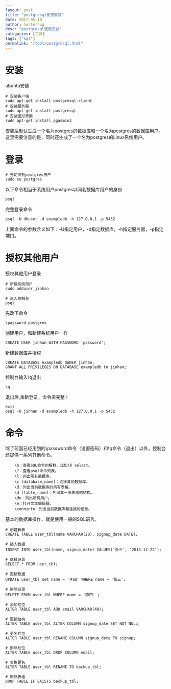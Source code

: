 ```yaml
---
layout: post
title: "postgresql使用安装"
date: 2017-05-10
author: hunterhug
desc: "postgresql使用安装"
categories: [工具]
tags: ["sql"]
permalink: "/tool/postgresql.html"
--- 
```


# 安装

ubuntu安装
```
# 安装客户端
sudo apt-get install postgresql-client
# 安装服务器
sudo apt-get install postgresql
# 安装图形界面
sudo apt-get install pgadmin3
```

安装后默认生成一个名为postgres的数据库和一个名为postgres的数据库用户。这里需要注意的是，同时还生成了一个名为postgres的Linux系统用户。

# 登录

```
# 先切换到postgres用户
sudo su postgres
```

以下命令相当于系统用户postgres以同名数据库用户的身份

```
psql
```

完整登录命令

```
psql -U dbuser -d exampledb -h 127.0.0.1 -p 5432
```

上面命令的参数含义如下：-U指定用户，-d指定数据库，-h指定服务器，-p指定端口。

# 授权其他用户

授权其他用户登录
```
# 新建系统用户
sudo adduser jinhan

# 进入控制台
psql
```

先改下命令
```
\password postgres
```

创建用户，和新建系统用户一样
```
CREATE USER jinhan WITH PASSWORD 'password';
```

新建数据库并授权
```
CREATE DATABASE exampledb OWNER jinhan;
GRANT ALL PRIVILEGES ON DATABASE exampledb to jinhan;
```

控制台输入\q退出
```
\q
```

退出后,重新登录，命令需完整！
```
exit
psql -U jinhan -d exampledb -h 127.0.0.1 -p 5432
```

# 命令

除了前面已经用到的\password命令（设置密码）和\q命令（退出）以外，控制台还提供一系列其他命令。

        \h：查看SQL命令的解释，比如\h select。
        \?：查看psql命令列表。
        \l：列出所有数据库。
        \c [database_name]：连接其他数据库。
        \d：列出当前数据库的所有表格。
        \d [table_name]：列出某一张表格的结构。
        \du：列出所有用户。
        \e：打开文本编辑器。
        \conninfo：列出当前数据库和连接的信息。

基本的数据库操作，就是使用一般的SQL语言。

    # 创建新表
    CREATE TABLE user_tbl(name VARCHAR(20), signup_date DATE);

    # 插入数据
    INSERT INTO user_tbl(name, signup_date) VALUES('张三', '2013-12-22');

    # 选择记录
    SELECT * FROM user_tbl;

    # 更新数据
    UPDATE user_tbl set name = '李四' WHERE name = '张三';

    # 删除记录
    DELETE FROM user_tbl WHERE name = '李四' ;

    # 添加栏位
    ALTER TABLE user_tbl ADD email VARCHAR(40);

    # 更新结构
    ALTER TABLE user_tbl ALTER COLUMN signup_date SET NOT NULL;

    # 更名栏位
    ALTER TABLE user_tbl RENAME COLUMN signup_date TO signup;

    # 删除栏位
    ALTER TABLE user_tbl DROP COLUMN email;

    # 表格更名
    ALTER TABLE user_tbl RENAME TO backup_tbl;

    # 删除表格
    DROP TABLE IF EXISTS backup_tbl;



